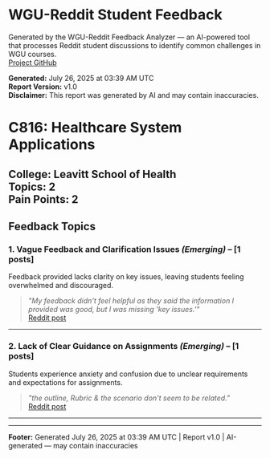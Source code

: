 # WGU-Reddit Student Feedback

Generated by the WGU-Reddit Feedback Analyzer — an AI-powered tool that processes Reddit student discussions to identify common challenges in WGU courses.  
[Project GitHub](https://wgudataninja.github.io/wgu-reddit-monitoring-pipeline/)

**Generated:** July 26, 2025 at 03:39 AM UTC  
**Report Version:** v1.0  
**Disclaimer:** This report was generated by AI and may contain inaccuracies.  
# C816: Healthcare System Applications
**College:** Leavitt School of Health  
**Topics:** 2  
**Pain Points:** 2  
---
## Feedback Topics
### 1. Vague Feedback and Clarification Issues _(Emerging)_ – [1 posts]
Feedback provided lacks clarity on key issues, leaving students feeling overwhelmed and discouraged.  
> _"My feedback didn't feel helpful as they said the information I provided was good, but I was missing 'key issues.'"_  
> [Reddit post](https://reddit.com/comments/1b4ghw4)  
---
### 2. Lack of Clear Guidance on Assignments _(Emerging)_ – [1 posts]
Students experience anxiety and confusion due to unclear requirements and expectations for assignments.  
> _"the outline, Rubric & the scenario don't seem to be related."_  
> [Reddit post](https://reddit.com/comments/1lc6uem)  
---
---
**Footer:** Generated July 26, 2025 at 03:39 AM UTC | Report v1.0 | AI-generated — may contain inaccuracies  
